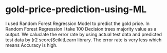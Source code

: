 # gold-price-prediction-using-ML
I used Random Forest Regression Model to predict the gold price.
In Random Forest Regression I take 100 Decision trees majority value as a output.
We caluclate the error rate by using actual test data and predicted test data by (r2 score)ScikitLearn library.
The error rate is very less which means Accuracy is high.
